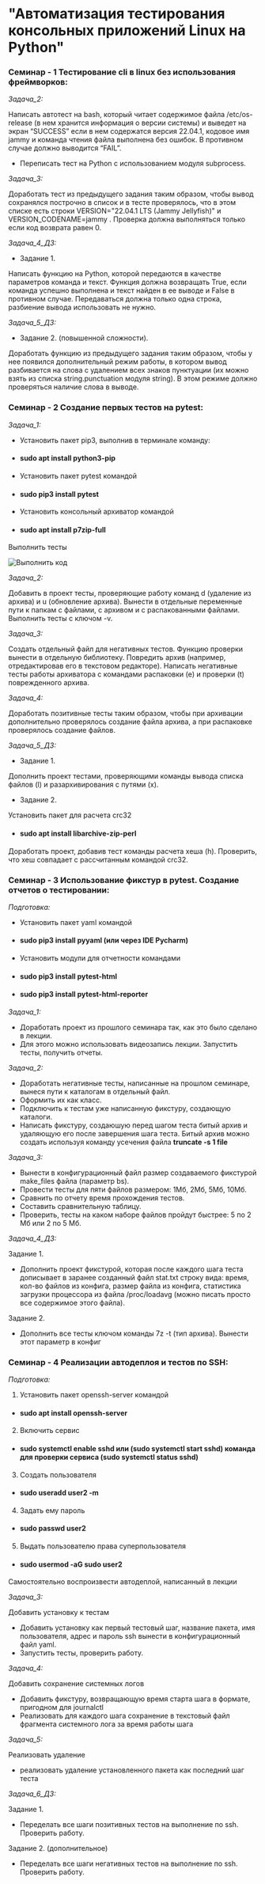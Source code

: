 # "Автоматизация тестирования консольных приложений Linux на Python"
### Семинар - 1 Тестирование cli в linux без использования фреймворков:

*Задача_2:*

Написать автотест на bash, который читает содержимое файла
/etc/os-release (в нем хранится информация о версии системы)
и выведет на экран “SUCCESS” если в нем содержатся версия
22.04.1, кодовое имя jammy и команда чтения файла выполнена
без ошибок. В противном случае должно выводится “FAIL”.
- Переписать тест на Python c использованием модуля subprocess.

*Задача_3:*

Доработать тест из предыдущего задания таким образом,
чтобы вывод сохранялся построчно в список и в тесте проверялось,
что в этом списке есть строки VERSION="22.04.1 LTS (Jammy
Jellyfish)" и VERSION_CODENAME=jammy . Проверка должна
выполняться только если код возврата равен 0.

*Задача_4_ДЗ:*

- Задание 1.

Написать функцию на Python, которой передаются в качестве параметров команда и текст.
Функция должна возвращать True, если команда успешно выполнена и текст найден в ее выводе
и False в противном случае. Передаваться должна только одна строка, разбиение вывода
использовать не нужно.

*Задача_5_ДЗ:*

- Задание 2. (повышенной сложности).

Доработать функцию из предыдущего задания таким образом,
чтобы у нее появился дополнительный режим работы, в котором вывод разбивается на слова
с удалением всех знаков пунктуации (их можно взять из списка string.punctuation модуля string).
В этом режиме должно проверяться наличие слова в выводе.

### Семинар - 2 Создание первых тестов на pytest:

*Задача_1:*

- Установить пакет pip3, выполнив в терминале команду:
- #### sudo apt install python3-pip
- Установить пакет pytest командой
- #### sudo pip3 install pytest
- Установить консольный архиватор командой
- #### sudo apt install p7zip-full


Выполнить тесты

![Выполнить код](Screenshot_code_1.png "Выполнить код")



*Задача_2:*

Добавить в проект тесты, проверяющие работу команд
d (удаление из архива) и u (обновление архива).
Вынести в отдельные переменные пути к папкам с файлами, с архивом
и с распакованными файлами. Выполнить тесты с ключом -v.

*Задача_3:*

Создать отдельный файл для негативных тестов. Функцию
проверки вынести в отдельную библиотеку. Повредить архив
(например, отредактировав его в текстовом редакторе).
Написать негативные тесты работы архиватора с командами
распаковки (e) и проверки (t) поврежденного архива.

*Задача_4:*

Доработать позитивные тесты таким образом, чтобы при архивации дополнительно
проверялось создание файла архива, а при распаковке проверялось создание файлов.

*Задача_5_ДЗ:*

- Задание 1.

Дополнить проект тестами, проверяющими команды вывода списка файлов (l)
и разархивирования с путями (x).
- Задание 2.

Установить пакет для расчета crc32
- #### sudo apt install libarchive-zip-perl
Доработать проект, добавив тест команды расчета хеша (h). Проверить, что хеш
совпадает с рассчитанным командой crc32.

### Семинар - 3 Использование фикстур в pytest. Создание отчетов о тестировании:

*Подготовка:*

- Установить пакет yaml командой
- #### sudo pip3 install pyyaml (или через IDE Pycharm)
- Установить модули для отчетности командами
- #### sudo pip3 install pytest-html
- #### sudo pip3 install pytest-html-reporter

*Задача_1:*

- Доработать проект из прошлого семинара так, как это было сделано в лекции.
- Для этого можно использовать видеозапись лекции. Запустить тесты, получить отчеты.

*Задача_2:*

- Доработать негативные тесты, написанные на прошлом семинаре, вынеся пути к каталогам в отдельный файл.
- Оформить их как класс.
- Подключить к тестам уже написанную фикстуру, создающую каталоги.
- Написать фикстуру, создаюшую перед шагом теста битый архив и удаляющую его после завершения шага теста.
Битый архив можно создать используя команду усечения файла __truncate -s 1 file__

*Задача_3:*

- Вынести в конфигурационный файл размер создаваемого фикстурой make_files файла (параметр bs).
- Провести тесты для пяти файлов размером: 1Мб, 2Мб, 5Мб, 10Мб.
- Сравнить по отчету время прохождения тестов.
- Составить сравнительную таблицу.
- Проверить, тесты на каком наборе файлов пройдут быстрее: 5 по 2 Мб или 2 по 5 Мб.

*Задача_4_ДЗ:*

Задание 1.
- Дополнить проект фикстурой, которая после каждого шага теста дописывает
в заранее созданный файл stat.txt строку вида:
время, кол-во файлов из конфига, размер файла из конфига, статистика загрузки процессора
из файла /proc/loadavg (можно писать просто все содержимое этого файла).

Задание 2.
- Дополнить все тесты ключом команды 7z -t (тип архива). Вынести этот параметр в конфиг

### Семинар - 4 Реализации автодеплоя и тестов по SSH:

*Подготовка:*

1. Установить пакет openssh-server командой
- #### sudo apt install openssh-server
2. Включить сервис
- #### sudo systemctl enable sshd или (sudo systemctl start sshd) команда для проверки сервиса (sudo systemctl status sshd)
3. Создать пользователя
- #### sudo useradd user2 -m
4. Задать ему пароль
- #### sudo passwd user2
5. Выдать пользователю права суперпользователя
- #### sudo usermod -aG sudo user2

Самостоятельно воспроизвести автодеплой, написанный в лекции

*Задача_3:*

Добавить установку к тестам
- Добавить установку как первый тестовый шаг, название пакета, имя пользователя, адрес и пароль ssh вынести
в конфигурационный файл yaml.
- Запустить тесты, проверить работу.

*Задача_4:*

Добавить сохранение системных логов
- Добавить фикстуру, возвращающую время старта шага в формате, пригодном для journalctl
- Реализовать для каждого шага сохранение в текстовый файл фрагмента системного лога за время работы шага

*Задача_5:*

Реализовать удаление
- реализовать удаление установленного пакета как последний шаг теста

*Задача_6_ДЗ:*

Задание 1.
- Переделать все шаги позитивных тестов на выполнение по ssh. Проверить работу.

Задание 2. (дополнительное)
- Переделать все шаги негативных тестов на выполнение по ssh. Проверить работу.
